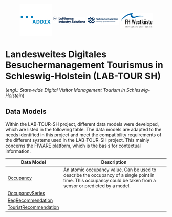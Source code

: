 <!-- Header Area begin --->
<p align="center">
  <img align="center" padding="50px" src="resources/addix.svg" width="20%" />
  <img align="center" src="resources/lhind.png" width="20%" />
  <img align="center" src="resources/fh-kiel.png" width="20%" />
  <img align="center" src="resources/fh-westkueste.svg" width="20%" />
</p>
<!-- Header Area end --->

# Landesweites Digitales Besuchermanagement Tourismus in Schleswig-Holstein (LAB-TOUR SH)
(*engl.: State-wide Digital Visitor Management Tourism in Schleswig-Holstein*)

## Data Models

Within the LAB-TOUR-SH project, different data models were developed, which are listed in the following table. The data models are adapted to the needs identified in this project and meet the compatibility requirements of the different systems used in the LAB-TOUR-SH project. This mainly concerns the FIWARE platform, which is the basis for contextual information.

|Data Model|Description|
|---|---|
|[Occupancy](https://github.com/cam-fg/lab-tour-sh-doc/tree/main/models/Occupancy)|An atomic occupancy value. Can be used to describe the occupancy of a single point in time. This occupancy could be taken from a sensor or predicted by a model.|
|[OccupancySeries](https://github.com/cam-fg/lab-tour-sh-doc/tree/main/models/OccupancySeries)||
|[ReqRecommendation](https://github.com/cam-fg/lab-tour-sh-doc/tree/main/models/ReqRecommendation)||
|[TouristRecommendation](https://github.com/cam-fg/lab-tour-sh-doc/tree/main/models/TouristRecommendation)||